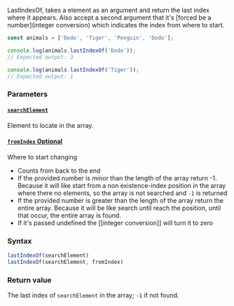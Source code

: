 LastIndexOf, takes a element as an argument and return the last index where it appears. Also accept a second argument that it's [forced be a number](integer conversion) which indicates the index from where to start.
```js
const animals = ['Dodo', 'Tiger', 'Penguin', 'Dodo'];

console.log(animals.lastIndexOf('Dodo'));
// Expected output: 3

console.log(animals.lastIndexOf('Tiger'));
// Expected output: 1
```

### Parameters
#### [`searchElement`](https://developer.mozilla.org/en-US/docs/Web/JavaScript/Reference/Global_Objects/Array/lastIndexOf#searchelement)
Element to locate in the array.

#### [`fromIndex` Optional](https://developer.mozilla.org/en-US/docs/Web/JavaScript/Reference/Global_Objects/Array/lastIndexOf#fromindex)
Where to start changing
- Counts from back to the end
- If the provided number is minor than the length of the array return -1. Because it will like start from a non existence-index position in the array where there no elements, so the array is not searched and `-1` is returned 
- If the provided number is greater than the length of the array return the entire array. Because it will be like search until reach the position, until that occur, the entire array is found.
- If it's passed undefined the [[integer conversion]] will turn it to zero
### Syntax
```js
lastIndexOf(searchElement)
lastIndexOf(searchElement, fromIndex)
```
### Return value
The last index of `searchElement` in the array; `-1` if not found.